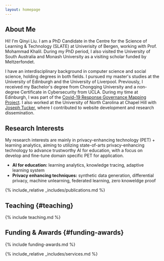 ```yaml
---
layout: homepage
---
```


## About Me

Hi! I'm Qinyi Liu. I am a PhD Candidate in the Centre for the Science of Learning & Technology (SLATE) at Univerisity of Bergen, working with Prof. Mohammad Khalil. During my PhD period, I also visited the University of South Australia and Monash University as a visiting scholar funded by Meltzerfondet. 


I have an interdisciplinary background in computer science and social science, holding degrees in both fields. I pursued my master's studies at the University of Edinburgh and the University of Liverpool. Previously, I received my Bachelor's degree from Chongqing University and a non-degree Certificate in Cybersecurity from UCLA. During my time at Edinburgh, I was part of the [Covid-19 Response Governance Mapping Project](https://efi.ed.ac.uk/covid-19-response-governance-mapping/). I also worked at the University of North Carolina at Chapel Hill with [Joseph Tucker](https://www.med.unc.edu/medicine/infdis/people/joseph-tucker-md-phd/), where I contributed to website development and research dissemination. 


## Research Interests
My research interests are mainly in privacy-enhancing technology (PET) + learning analytics, aiming to utilizing state-of-arts privacy-enhancing technology to advance trustworthy AI for education, with a focus on develop and fine-tune domain specific PET for application.

- **AI for education:** learning analytics, knowledge tracing, adaptive learning system
- **Privacy enhancing techniques:** synthetic data generation, differential privacy, machine unlearning, federated learning, zero knoweldge proof


{% include_relative _includes/publications.md %}

## Teaching {#teaching}
{% include teaching.md %}

## Funding & Awards {#funding-awards}
{% include funding-awards.md %}

{% include_relative _includes/services.md %}
